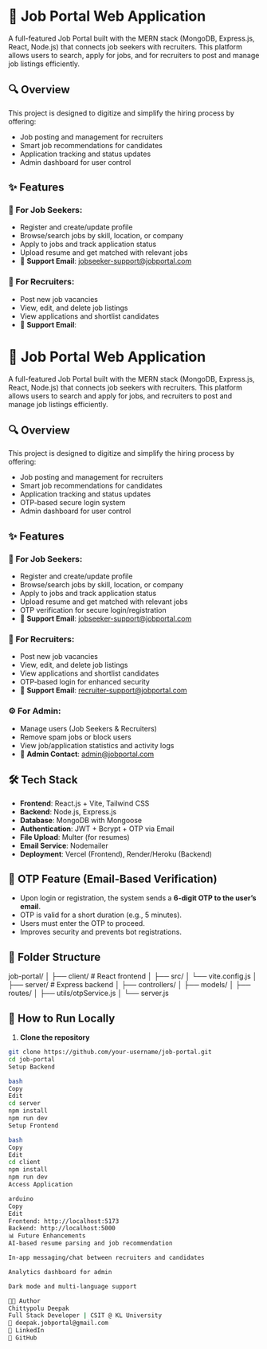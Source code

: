 # 💼 Job Portal Web Application

A full-featured Job Portal built with the MERN stack (MongoDB, Express.js, React, Node.js) that connects job seekers with recruiters. This platform allows users to search, apply for jobs, and for recruiters to post and manage job listings efficiently.

## 🔍 Overview

This project is designed to digitize and simplify the hiring process by offering:
- Job posting and management for recruiters
- Smart job recommendations for candidates
- Application tracking and status updates
- Admin dashboard for user control

## ✨ Features

### 👤 For Job Seekers:
- Register and create/update profile
- Browse/search jobs by skill, location, or company
- Apply to jobs and track application status
- Upload resume and get matched with relevant jobs
- 📧 **Support Email**: jobseeker-support@jobportal.com

### 🏢 For Recruiters:
- Post new job vacancies
- View, edit, and delete job listings
- View applications and shortlist candidates
- 📧 **Support Email**:



# 💼 Job Portal Web Application

A full-featured Job Portal built with the MERN stack (MongoDB, Express.js, React, Node.js) that connects job seekers with recruiters. This platform allows users to search and apply for jobs, and recruiters to post and manage job listings efficiently.

## 🔍 Overview

This project is designed to digitize and simplify the hiring process by offering:
- Job posting and management for recruiters
- Smart job recommendations for candidates
- Application tracking and status updates
- OTP-based secure login system
- Admin dashboard for user control

## ✨ Features

### 👤 For Job Seekers:
- Register and create/update profile
- Browse/search jobs by skill, location, or company
- Apply to jobs and track application status
- Upload resume and get matched with relevant jobs
- OTP verification for secure login/registration
- 📧 **Support Email**: jobseeker-support@jobportal.com

### 🏢 For Recruiters:
- Post new job vacancies
- View, edit, and delete job listings
- View applications and shortlist candidates
- OTP-based login for enhanced security
- 📧 **Support Email**: recruiter-support@jobportal.com

### ⚙️ For Admin:
- Manage users (Job Seekers & Recruiters)
- Remove spam jobs or block users
- View job/application statistics and activity logs
- 📧 **Admin Contact**: admin@jobportal.com

## 🛠️ Tech Stack

- **Frontend**: React.js + Vite, Tailwind CSS
- **Backend**: Node.js, Express.js
- **Database**: MongoDB with Mongoose
- **Authentication**: JWT + Bcrypt + OTP via Email
- **File Upload**: Multer (for resumes)
- **Email Service**: Nodemailer
- **Deployment**: Vercel (Frontend), Render/Heroku (Backend)

## 🔐 OTP Feature (Email-Based Verification)

- Upon login or registration, the system sends a **6-digit OTP to the user’s email**.
- OTP is valid for a short duration (e.g., 5 minutes).
- Users must enter the OTP to proceed.
- Improves security and prevents bot registrations.

## 📁 Folder Structure

job-portal/
│
├── client/ # React frontend
│ ├── src/
│ └── vite.config.js
│
├── server/ # Express backend
│ ├── controllers/
│ ├── models/
│ ├── routes/
│ ├── utils/otpService.js
│ └── server.js



## 🚀 How to Run Locally

1. **Clone the repository**
```bash
git clone https://github.com/your-username/job-portal.git
cd job-portal
Setup Backend

bash
Copy
Edit
cd server
npm install
npm run dev
Setup Frontend

bash
Copy
Edit
cd client
npm install
npm run dev
Access Application

arduino
Copy
Edit
Frontend: http://localhost:5173
Backend: http://localhost:5000
📊 Future Enhancements
AI-based resume parsing and job recommendation

In-app messaging/chat between recruiters and candidates

Analytics dashboard for admin

Dark mode and multi-language support

👨‍💻 Author
Chittypolu Deepak
Full Stack Developer | CSIT @ KL University
📧 deepak.jobportal@gmail.com
🔗 LinkedIn
🔗 GitHub
